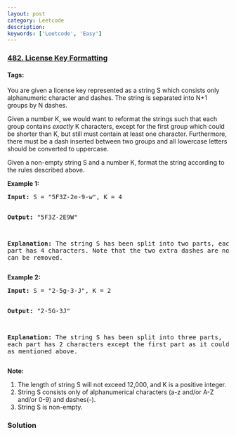 ```yaml
---
layout: post
category: Leetcode
description: 
keywords: ['Leetcode', 'Easy']
---
```

### [482. License Key Formatting](https://leetcode.com/problems/license-key-formatting)

#### Tags: 

<div class="content__u3I1 question-content__JfgR"><div><p>You are given a license key represented as a string S which consists only alphanumeric character and dashes. The string is separated into N+1 groups by N dashes.</p>
<p>Given a number K, we would want to reformat the strings such that each group contains <i>exactly</i> K characters, except for the first group which could be shorter than K, but still must contain at least one character. Furthermore, there must be a dash inserted between two groups and all lowercase letters should be converted to uppercase.</p>
<p>Given a non-empty string S and a number K, format the string according to the rules described above.</p>
<p><b>Example 1:</b><br/>
</p><pre><b>Input:</b> S = "5F3Z-2e-9-w", K = 4

<b>Output:</b> "5F3Z-2E9W"

<b>Explanation:</b> The string S has been split into two parts, each part has 4 characters.
Note that the two extra dashes are not needed and can be removed.
</pre>
<p></p>
<p><b>Example 2:</b><br/>
</p><pre><b>Input:</b> S = "2-5g-3-J", K = 2

<b>Output:</b> "2-5G-3J"

<b>Explanation:</b> The string S has been split into three parts, each part has 2 characters except the first part as it could be shorter as mentioned above.
</pre>
<p></p>
<p><b>Note:</b><br/>
</p><ol>
<li>The length of string S will not exceed 12,000, and K is a positive integer.</li>
<li>String S consists only of alphanumerical characters (a-z and/or A-Z and/or 0-9) and dashes(-).</li>
<li>String S is non-empty.</li>
</ol>
<p></p></div></div>

### Solution
